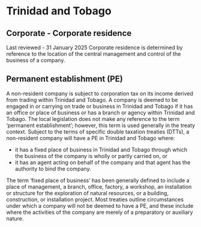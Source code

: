 # Trinidad and Tobago
## Corporate - Corporate residence
Last reviewed - 31 January 2025
Corporate residence is determined by reference to the location of the central management and control of the business of a company.
## Permanent establishment (PE)
A non-resident company is subject to corporation tax on its income derived from trading within Trinidad and Tobago. A company is deemed to be engaged in or carrying on trade or business in Trinidad and Tobago if it has an office or place of business or has a branch or agency within Trinidad and Tobago. The local legislation does not make any reference to the term ‘permanent establishment’; however, this term is used generally in the treaty context. Subject to the terms of specific double taxation treaties (DTTs), a non-resident company will have a PE in Trinidad and Tobago where:
  * it has a fixed place of business in Trinidad and Tobago through which the business of the company is wholly or partly carried on, or 
  * it has an agent acting on behalf of the company and that agent has the authority to bind the company. 


The term ‘fixed place of business’ has been generally defined to include a place of management, a branch, office, factory, a workshop, an installation or structure for the exploration of natural resources, or a building, construction, or installation project.
Most treaties outline circumstances under which a company will not be deemed to have a PE, and these include where the activities of the company are merely of a preparatory or auxiliary nature.
